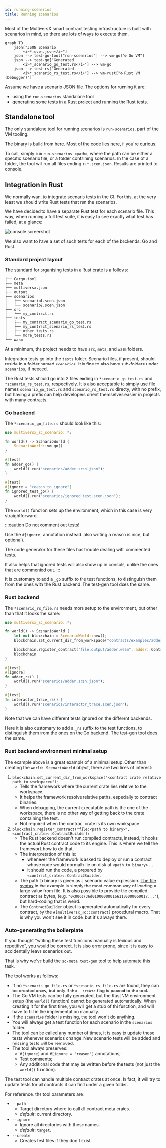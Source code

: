 ```yaml
---
id: running-scenarios
title: Running scenarios
---
```

[comment]: # (mx-abstract)

Most of the MultiversX smart contract testing infrastructure is built with scenarios in mind, so there are lots of ways to execute them.

```mermaid
graph TD
    json["JSON Scenario
        <i>*.scen.json</i>"]
    json --> test-go-tool["run-scenarios"] --> vm-go["⚙️ Go VM"]
    json --> test-go["Generated
        <i>*_scenario_go_test.rs</i>"] --> vm-go
    json --> test-rs["Generated
        <i>*_scenario_rs_test.rs</i>"] --> vm-rust["⚙️ Rust VM (Debugger)"]
```

Assume we have a scenario JSON file. The options for running it are:
- using the `run-scenarios` standalone tool
- generating some tests in a Rust project and running the Rust tests.

[comment]: # (mx-context-auto)

## Standalone tool

The only standalone tool for running scenarios is `run-scenarios`, part of the VM tooling.

The binary is build from [here](https://github.com/multiversx/mx-chain-vm-go/blob/master/cmd/scenariostest/scenariosTest.go).
Most of the code lies [here](https://github.com/multiversx/mx-chain-vm-go/tree/master/scenarioexec), if you're curious.

To call, simply run `run-scenarios <path>`, where the path can be either a specific scenario file, or a folder containing scenarios. In the case of a folder, the tool will run all files ending in `*.scen.json`. Results are printed to console.

[comment]: # (mx-context-auto)

## Integration in Rust

We normally want to integrate scenario tests in the CI. For this, at the very least we should write Rust tests that run the scenarios.

We have decided to have a separate Rust test for each scenario file. This way, when running a full test suite, it is easy to see exactly what test has failed, at a glance:

![console screenshot](/developers/testing/scenario-json-rust-console.png "Example of console with failed scenario tests")

We also want to have a set of such tests for each of the backends: Go and Rust.

[comment]: # (mx-context-auto)

### Standard project layout

The standard for organising tests in a Rust crate is a follows:

```
├── Cargo.toml
├── meta
├── multiversx.json
├── output
├── scenarios
│   ├── scenario1.scen.json
│   └── scenario2.scen.json
├── src
│   └── my_contract.rs
├── tests
│   ├── my_contract_scenario_go_test.rs
│   ├── my_contract_scenario_rs_test.rs
│   ├── other_tests.rs
│   └── more_tests.rs
└── wasm
```

At a minimum, the project needs to have `src`, `meta`, and `wasm` folders.

Integration tests go into the `tests` folder. Scenario files, if present, should reside in a folder named `scenarios`. It is fine to also have sub-folders under `scenarios`, if needed.

The Rust tests should go into 2 files ending in `*scenario_go_test.rs` and `*scenario_rs_test.rs`, respectively. It is also acceptable to simply use file names `scenario_go_test.rs` and `scenario_rs_test.rs` directy, with no prefix, but having a prefix can help developers orient themselves easier in projects with many contracts.

[comment]: # (mx-context-auto)

### Go backend

The `*scenario_go_file.rs` should look like this:

```rust title="adder/tests/my_contract_scenario_go_test.rs"
use multiversx_sc_scenario::*;

fn world() -> ScenarioWorld {
    ScenarioWorld::vm_go()
}

#[test]
fn adder_go() {
    world().run("scenarios/adder.scen.json");
}

#[test]
#[ignore = "reason to ignore"]
fn ignored_test_go() {
    world().run("scenarios/ignored_test.scen.json");
}
```

The `world()` function sets up the environment, which in this case is very straightforward.

:::caution
Do not comment out tests!

Use the `#[ignore]` annotation instead (also writing a reason is nice, but optional).

The code generator for these files has trouble dealing with commented tests.

It also helps that ignored tests will also show up in console, unlike the ones that are commented out.
:::

It is customary to add a `_go` suffix to the test functions, to distinguish them from the ones with the Rust backend. The test-gen tool does the same.

[comment]: # (mx-context-auto)

### Rust backend

The `*scenario_rs_file.rs` needs more setup to the environment, but other than that it looks the same:

```rust title="adder/tests/my_contract_scenario_rs_test.rs"
use multiversx_sc_scenario::*;

fn world() -> ScenarioWorld {
    let mut blockchain = ScenarioWorld::new();
    blockchain.set_current_dir_from_workspace("contracts/examples/adder");

    blockchain.register_contract("file:output/adder.wasm", adder::ContractBuilder);
    blockchain
}

#[test]
#[ignore]
fn adder_rs() {
    world().run("scenarios/adder.scen.json");
}

#[test]
fn interactor_trace_rs() {
    world().run("scenarios/interactor_trace.scen.json");
}
```

Note that we can have different tests ignored on the different backends.

Here it is also customary to add a `_rs` suffix to the test functions, to distinguish them from the ones on the Go backend. The test-gen tool does the same.

[comment]: # (mx-context-auto)

### Rust backend environment minimal setup

The example above is a great example of a minimal setup. Other than creating the `world: ScenarioWorld` object, there are two lines of interest:

1. `blockchain.set_current_dir_from_workspace("<contract crate relative path to workspace>");`
    - Tells the framework where the current crate lies relative to the workspace.
    - It helps the framework resolve relative paths, especially to contract binaries.
    - When debugging, the current executable path is the one of the workspace, there is no other way of getting back to the crate containing the test.
    - Not required when the contract crate is its own workspace.
2. `blockchain.register_contract("file:<path to binary>", <contract_crate>::ContractBuilder);`
    - The Rust backend doesn't run compiled contracts, instead, it hooks the actual Rust contract code to its engine. This is where we tell the framework how to do that.
    - The interpretation of this is:
        - whenever the framework is asked to deploy or run a contract whose code would normally lie on disk at `<path to binary>` ...
        - it should run the code, a prepared by `<contract_crate>::ContractBuilder`.
    - The path to binary is given as a scenario value expression. [The file syntax](/developers/testing/scenario/values-simple#file-contents) in the example is simply the most common way of loading a large value from file. It is also possible to provide the compiled contract as bytes, (e.g. `"0x0061736d0100000001661160000060017..."`), but hard-coding that is weird.
    - The `ContractBuilder` object is generated automatically for every contract, by the `#[multiversx_sc::contract]` procedural macro. That is why you won't see it in code, but it's always there.

[comment]: # (mx-context-auto)

### Auto-generating the boilerplate

If you thought "writing these test functions manually is tedious and repetitive", you would be correct. It is also error prone, since it is easy to accidentally leave scenarios out.

That is why we've build the [`sc-meta test-gen`](/developers/meta/sc-meta-cli#calling-test-gen) tool to help automate this task.

The tool works as follows:
- If no `*scenario_go_file.rs` or `*scenario_rs_file.rs` are found, they can be created anew, but only if the `--create` flag is passed to the tool.
- The Go VM tests can be fully generated, but the Rust VM environment setup (the `world()` function) cannot be generated automatically. When creating it for the first time, you will get a stub of thi function, and will have to fill in the implementation manually.
- If the `scenarios` folder is missing, the tool won't do anything.
- You will always get a test function for each scenario in the `scenarios` folder.
- The tool can be called any number of times, it is easy to update these tests whenever scenarios change. New scenario tests will be added and missing tests will be removed.
- The tool always preserves:
    - `#[ignore]` and `#[ignore = "reason"]` annotations;
    - Test comments;
    - Any additional code that may be written before the tests (not just the `world()` function).

The test tool can handle multiple contract crates at once. In fact, it will try to update tests for all contracts it can find under a given folder.

For reference, the tool parameters are:
- `--path`
    - Target directory where to call all contract meta crates.
    - _default_: current directory.
- `--ignore`
    - Ignore all directories with these names.
    - _default_: `target`.
- `--create`
    - Creates test files if they don't exist.

